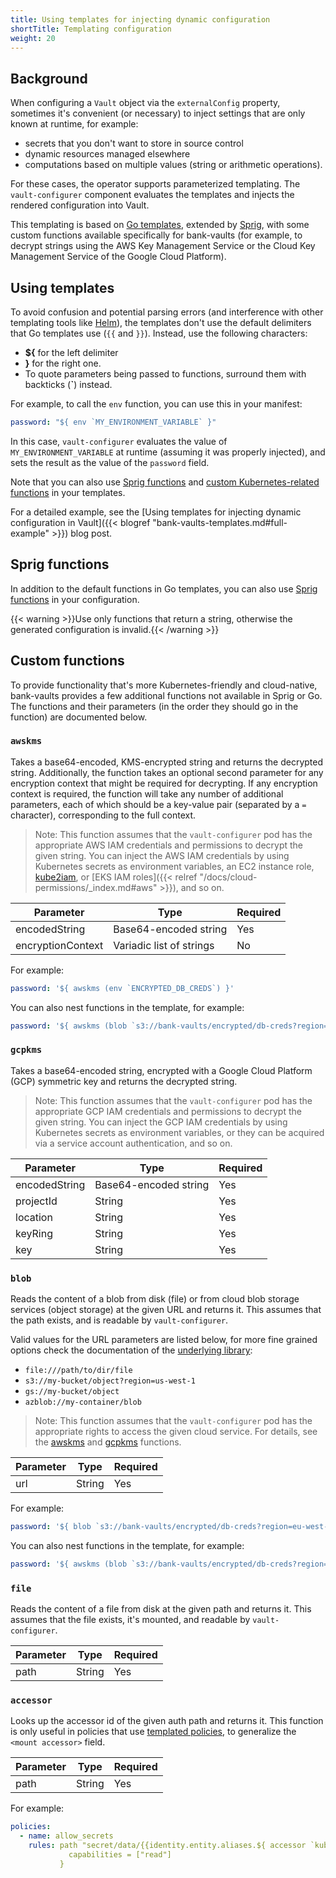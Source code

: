 ```yaml
---
title: Using templates for injecting dynamic configuration
shortTitle: Templating configuration
weight: 20
---
```


## Background

When configuring a `Vault` object via the `externalConfig` property, sometimes it's convenient (or necessary) to inject settings that are only known at runtime, for example:

- secrets that you don't want to store in source control
- dynamic resources managed elsewhere
- computations based on multiple values (string or arithmetic operations).

For these cases, the operator supports parameterized templating. The `vault-configurer` component evaluates the templates and injects the rendered configuration into Vault.

This templating is based on [Go templates](https://golang.org/pkg/text/template/), extended by [Sprig](https://github.com/Masterminds/sprig), with some custom functions available specifically for bank-vaults (for example, to decrypt strings using the AWS Key Management Service or the Cloud Key Management Service of the Google Cloud Platform).

## Using templates

To avoid confusion and potential parsing errors (and interference with other templating tools like [Helm](https://helm.sh/docs/chart_best_practices/templates/)), the templates don't use the default delimiters that Go templates use (`{{` and `}}`). Instead, use the following characters:

- **${** for the left delimiter
- **}** for the right one.
- To quote parameters being passed to functions, surround them with backticks (**`**) instead.

For example, to call the `env` function, you can use this in your manifest:

```yaml
password: "${ env `MY_ENVIRONMENT_VARIABLE` }"
```

In this case, `vault-configurer` evaluates the value of `MY_ENVIRONMENT_VARIABLE` at runtime (assuming it was properly injected), and sets the result as the value of the `password` field.

Note that you can also use [Sprig functions](#sprig-functions) and [custom Kubernetes-related functions](#custom-functions) in your templates.

For a detailed example, see the [Using templates for injecting dynamic configuration in Vault]({{< blogref "bank-vaults-templates.md#full-example" >}}) blog post.

## Sprig functions

In addition to the default functions in Go templates, you can also use [Sprig functions](http://masterminds.github.io/sprig/) in your configuration.

{{< warning >}}Use only functions that return a string, otherwise the generated configuration is invalid.{{< /warning >}}

## Custom functions

To provide functionality that's more Kubernetes-friendly and cloud-native, bank-vaults provides a few additional functions not available in Sprig or Go. The functions and their parameters (in the order they should go in the function) are documented below.

### `awskms`

Takes a base64-encoded, KMS-encrypted string and returns the decrypted string. Additionally, the function takes an optional second parameter for any encryption context that might be required for decrypting. If any encryption context is required, the function will take any number of additional parameters, each of which should be a key-value pair (separated by a `=` character), corresponding to the full context.

> Note: This function assumes that the `vault-configurer` pod has the appropriate AWS IAM credentials and permissions to decrypt the given string. You can inject the AWS IAM credentials by using Kubernetes secrets as environment variables, an EC2 instance role, [kube2iam](https://github.com/jtblin/kube2iam), or [EKS IAM roles]({{< relref "/docs/cloud-permissions/_index.md#aws" >}}), and so on.

Parameter         | Type                           | Required
------------------|--------------------------------|---------
encodedString     | Base64-encoded string          | Yes
encryptionContext | Variadic list of strings       | No

For example:

```yaml
password: '${ awskms (env `ENCRYPTED_DB_CREDS`) }'
```

You can also nest functions in the template, for example:

```yaml
password: '${ awskms (blob `s3://bank-vaults/encrypted/db-creds?region=eu-west-1`) }'
```

### `gcpkms`

Takes a base64-encoded string, encrypted with a Google Cloud Platform (GCP) symmetric key and returns the decrypted string.

> Note: This function assumes that the `vault-configurer` pod has the appropriate GCP IAM credentials and permissions to decrypt the given string. You can inject the GCP IAM credentials by using Kubernetes secrets as environment variables, or they can be acquired via a service account authentication, and so on.

Parameter     | Type                  | Required
--------------|-----------------------|---------
encodedString | Base64-encoded string | Yes
projectId     | String                | Yes
location      | String                | Yes
keyRing       | String                | Yes
key           | String                | Yes

### `blob`

Reads the content of a blob from disk (file) or from cloud blob storage services (object storage) at the given URL and returns it. This assumes that the path exists, and is readable by `vault-configurer`.

Valid values for the URL parameters are listed below, for more fine grained options check the documentation of the [underlying library](https://gocloud.dev/howto/blob/):

- `file:///path/to/dir/file`
- `s3://my-bucket/object?region=us-west-1`
- `gs://my-bucket/object`
- `azblob://my-container/blob`

> Note: This function assumes that the `vault-configurer` pod has the appropriate rights to access the given cloud service. For details, see the [awskms](#awskms) and [gcpkms](#gcpkms) functions.

Parameter | Type   | Required
----------|--------|---------
url       | String | Yes

For example:

```yaml
password: '${ blob `s3://bank-vaults/encrypted/db-creds?region=eu-west-1` }'
```

You can also nest functions in the template, for example:

```yaml
password: '${ awskms (blob `s3://bank-vaults/encrypted/db-creds?region=eu-west-1`) }'
```

### `file`

Reads the content of a file from disk at the given path and returns it. This assumes that the file exists, it's mounted, and readable by `vault-configurer`.

Parameter | Type   | Required
----------|--------|---------
path      | String | Yes

### `accessor`

Looks up the accessor id of the given auth path and returns it. This function is only useful in policies that use [templated policies](https://www.vaultproject.io/docs/concepts/policies#templated-policies), to generalize the `<mount accessor>` field.

Parameter | Type   | Required
----------|--------|---------
path      | String | Yes

For example:

```yaml
policies:
  - name: allow_secrets
    rules: path "secret/data/{{identity.entity.aliases.${ accessor `kubernetes/` }.metadata.service_account_namespace}}/*" {
             capabilities = ["read"]
           }
```